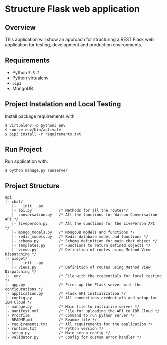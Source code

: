 # Structure Flask web application

## Overview

This application will show an approach for structuring a REST Flask web application for testing, development and production environments.

## Requirements

* Python `3.5.2`
* Python virtualenv
* `pip3`
* MongoDB

## Project Instalation and Local Testing

Install package requirements with
```
$ virtualenv -p python3 env
$ source env/bin/activate
$ pip3 install -r requirements.txt
```

## Run Project

Run application with:
```
$ python manage.py runserver
```

## Project Structure

```{bash}
api
|- chat/
   |- __init__.py       
   |- api.py            /* Methods for all the routes*/
   |- conversation.py   /* All the functions for Watson Conversation API */
   |- liveperson.py     /* All the dunctions for the LivePerson API   */
   |- mongo_models.py   /* MongoDB models and functions */
   |- redis_models.py   /* Redis database model and functions */
   |- schema.py         /* Schema definition for main chat object */
   |- templates.py      /* Functions to return defined objects */
   |- views.py          /* Definition of routes using Method View Dispatching */
|- widget/
   |- __init__.py       
   |- views.py          /* Definition of routes using Method View Dispatching */
|- .env                 /* File with the credentials for local testing */
|- app.py               /* Fires up the Flask server with the configurations */
|- application.py       /* Flask API initialization */
|- config.py            /* All connections credentials and setup for IBM Cloud */
|- manage.py            /* Main file to initialize server */
|- manifest.yml         /* File for uploading the API to IBM Cloud */
|- Procfile             /* Command to run python server */
|- README.md            /* Readme file */
|- requirements.txt     /* All requirements for the application */
|- runtime.txt          /* Python version */
|- setup.py             /* Main setup config */
|- validator.py         /* Config for custom error handler */
```